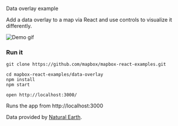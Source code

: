 Data overlay example

Add a data overlay to a map via React and use controls to visualize it differently.

![Demo gif](https://i.imgur.com/FiqNRfZ.gif)

### Run it

    git clone https://github.com/mapbox/mapbox-react-examples.git

    cd mapbox-react-examples/data-overlay
    npm install
    npm start

    open http://localhost:3000/

Runs the app from http://localhost:3000

Data provided by [Natural Earth](http://www.naturalearthdata.com/).
